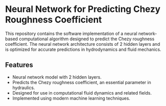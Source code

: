 # Neural Network for Predicting Chezy Roughness Coefficient

This repository contains the software implementation of a neural network-based computational algorithm designed to predict the Chezy roughness coefficient. The neural network architecture consists of 2 hidden layers and is optimized for accurate predictions in hydrodynamics and fluid mechanics.

## Features

- Neural network model with 2 hidden layers.
- Predicts the Chezy roughness coefficient, an essential parameter in hydraulics.
- Designed for use in computational fluid dynamics and related fields.
- Implemented using modern machine learning techniques.
